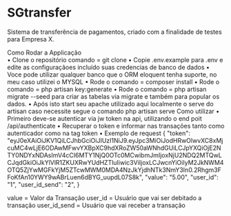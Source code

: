 # SGtransfer

Sistema de transferência de pagamentos, criado com a finalidade de testes para Empresa X.

Como Rodar a Applicação<br/>
•	Clone o repositório comando =  git clone
•	Copie .env.example para .env e edite as configuraçãoes incluído suas credencias de banco de dados
•	Voce pode utilizar qualquer banco que o ORM eloquent tenha suporte, no meu caso utilizei o MYSQL
•	Rode o comando = composer install
•	Rode o comando =  php artisan key:generate
•	Rode o comando = php artisan migrate --seed  para criar as tabelas via migrate e também para popular os dados.
•	Após isto start seu apache utilizado aqui localmente o serve do artisan caso necessite segue o comando  php artisan serve
Como utilizar
•	Primeiro deve-se autenticar via jw token na api, utilizando o end poit /api/authenticate
•	Recuperar o token e informar nas transações tanto como autenticador como na tag token
•	Exemplo de request
{
    "token": "eyJ0eXAiOiJKV1QiLCJhbGciOiJIUzI1NiJ9.eyJpc3MiOiJodHRwOlwvXC8xMjcuMC4wLjE6ODAwMFwvYXBpXC9hdXRoZW50aWNhdGUiLCJpYXQiOjE2NTY0NDYxNDAsImV4cCI6MTY1NjQ0OTc0MCwibmJmIjoxNjU2NDQ2MTQwLCJqdGkiOiJkYlVlR1ZKUXRwYUdHZTluIiwic3ViIjoxLCJwcnYiOiIyM2JkNWM4OTQ5ZjYwMGFkYjM5ZTcwMWM0MDA4NzJkYjdhNTk3NmY3In0.2Rhgm3FFoKfAn10YWY9wABrLuen6dBYG_uupdL07S8k",
    "value": "5.00",
    "user_id": "1",
    "user_id_send": "2",
}

value = Valor da Transação
user_id = Usuário que vai ser debitado a transação
user_id_send = Usuário que vai receber a transação





